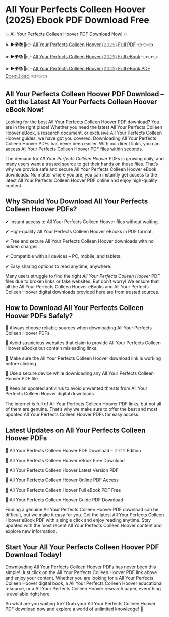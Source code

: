 # All Your Perfects Colleen Hoover (2025) Ebook PDF Download Free

💥 All Your Perfects Colleen Hoover PDF Download Now! 💥

➤ ►🌍📚📱👉 [All Your Perfects Colleen Hoover (𝟸𝟶𝟸𝟻) F𝚞ll PDF](https://getpdf.xyz/all-your-perfects-colleen-hoover) 👈👈👈


➤ ►🌍📚📱👉 [All Your Perfects Colleen Hoover (𝟸𝟶𝟸𝟻) F𝚞ll eBook](https://getpdf.xyz/all-your-perfects-colleen-hoover) 👈👈👈


➤ ►🌍📚📱👉 [All Your Perfects Colleen Hoover (𝟸𝟶𝟸𝟻) F𝚞ll eBook PDF D𝚘𝚠𝚗𝚕𝚘a𝚍](https://getpdf.xyz/all-your-perfects-colleen-hoover) 👈👈👈


## All Your Perfects Colleen Hoover PDF Download – Get the Latest All Your Perfects Colleen Hoover eBook Now!

Looking for the best All Your Perfects Colleen Hoover PDF download? You are in the right place! Whether you need the latest All Your Perfects Colleen Hoover eBook, a research document, or exclusive All Your Perfects Colleen Hoover guides, we have got you covered. Downloading All Your Perfects Colleen Hoover PDFs has never been easier. With our direct links, you can access All Your Perfects Colleen Hoover PDF files within seconds.

The demand for *All Your Perfects Colleen Hoover* PDFs is growing daily, and many users want a trusted source to get their hands on these files. That’s why we provide safe and secure All Your Perfects Colleen Hoover eBook downloads. No matter where you are, you can instantly get access to the latest All Your Perfects Colleen Hoover PDF online and enjoy high-quality content.

## Why Should You Download All Your Perfects Colleen Hoover PDFs?

✔ Instant access to All Your Perfects Colleen Hoover files without waiting.

✔ High-quality All Your Perfects Colleen Hoover eBooks in PDF format.

✔ Free and secure All Your Perfects Colleen Hoover downloads with no hidden charges.

✔ Compatible with all devices – PC, mobile, and tablets.

✔ Easy sharing options to read anytime, anywhere.

Many users struggle to find the right *All Your Perfects Colleen Hoover* PDF files due to broken links or fake websites. But don’t worry! We ensure that all the All Your Perfects Colleen Hoover eBooks and All Your Perfects Colleen Hoover digital downloads provided here are from trusted sources.

## How to Download All Your Perfects Colleen Hoover PDFs Safely?

📌 Always choose reliable sources when downloading All Your Perfects Colleen Hoover PDFs.

📌 Avoid suspicious websites that claim to provide All Your Perfects Colleen Hoover eBooks but contain misleading links.

📌 Make sure the All Your Perfects Colleen Hoover download link is working before clicking.

📌 Use a secure device while downloading any All Your Perfects Colleen Hoover PDF file.

📌 Keep an updated antivirus to avoid unwanted threats from All Your Perfects Colleen Hoover digital downloads.

The internet is full of All Your Perfects Colleen Hoover PDF links, but not all of them are genuine. That’s why we make sure to offer the best and most updated All Your Perfects Colleen Hoover PDFs for easy access.

## Latest Updates on All Your Perfects Colleen Hoover PDFs

🔹 All Your Perfects Colleen Hoover PDF Download – 𝟸𝟶𝟸𝟻 Edition

🔹 All Your Perfects Colleen Hoover eBook Free Download

🔹 All Your Perfects Colleen Hoover Latest Version PDF

🔹 All Your Perfects Colleen Hoover Online PDF Access

🔹 All Your Perfects Colleen Hoover Full eBook PDF Free

🔹 All Your Perfects Colleen Hoover Guide PDF Download

Finding a genuine All Your Perfects Colleen Hoover PDF download can be difficult, but we make it easy for you. Get the latest All Your Perfects Colleen Hoover eBook PDF with a single click and enjoy reading anytime. Stay updated with the most recent All Your Perfects Colleen Hoover content and explore new information.

## Start Your All Your Perfects Colleen Hoover PDF Download Today!

Downloading All Your Perfects Colleen Hoover PDFs has never been this simple! Just click on the All Your Perfects Colleen Hoover PDF link above and enjoy your content. Whether you are looking for a All Your Perfects Colleen Hoover digital book, a All Your Perfects Colleen Hoover educational resource, or a All Your Perfects Colleen Hoover research paper, everything is available right here.

So what are you waiting for? Grab your All Your Perfects Colleen Hoover PDF download now and explore a world of unlimited knowledge! 🚀